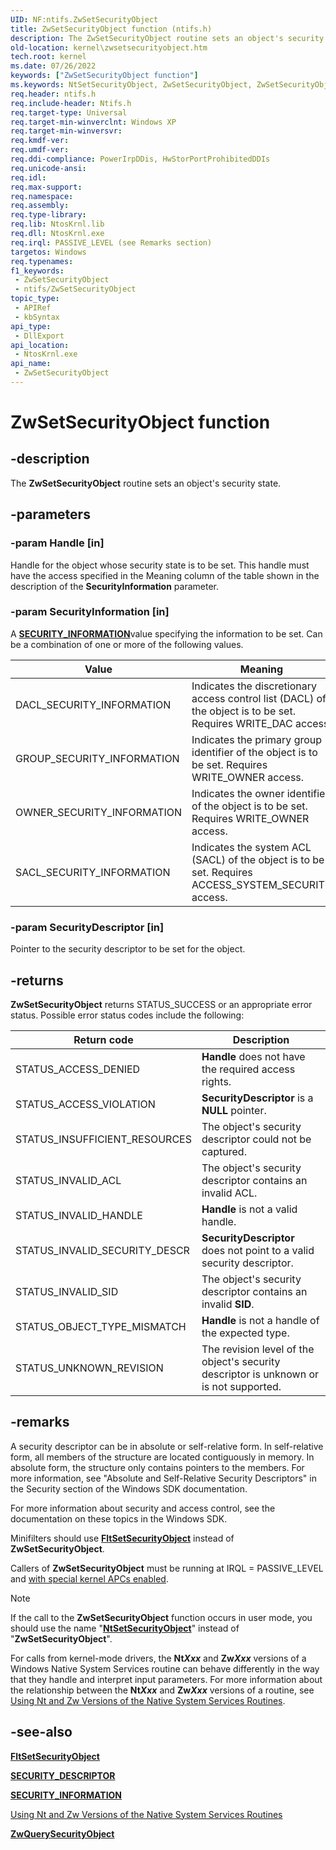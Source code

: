 ```yaml
---
UID: NF:ntifs.ZwSetSecurityObject
title: ZwSetSecurityObject function (ntifs.h)
description: The ZwSetSecurityObject routine sets an object's security state.
old-location: kernel\zwsetsecurityobject.htm
tech.root: kernel
ms.date: 07/26/2022
keywords: ["ZwSetSecurityObject function"]
ms.keywords: NtSetSecurityObject, ZwSetSecurityObject, ZwSetSecurityObject routine [Kernel-Mode Driver Architecture], k111_38d4fa7c-4fc6-467c-9be2-ca997d739f44.xml, kernel.zwsetsecurityobject, ntifs/NtSetSecurityObject, ntifs/ZwSetSecurityObject
req.header: ntifs.h
req.include-header: Ntifs.h
req.target-type: Universal
req.target-min-winverclnt: Windows XP
req.target-min-winversvr: 
req.kmdf-ver: 
req.umdf-ver: 
req.ddi-compliance: PowerIrpDDis, HwStorPortProhibitedDDIs
req.unicode-ansi: 
req.idl: 
req.max-support: 
req.namespace: 
req.assembly: 
req.type-library: 
req.lib: NtosKrnl.lib
req.dll: NtosKrnl.exe
req.irql: PASSIVE_LEVEL (see Remarks section)
targetos: Windows
req.typenames: 
f1_keywords:
 - ZwSetSecurityObject
 - ntifs/ZwSetSecurityObject
topic_type:
 - APIRef
 - kbSyntax
api_type:
 - DllExport
api_location:
 - NtosKrnl.exe
api_name:
 - ZwSetSecurityObject
---
```


# ZwSetSecurityObject function

## -description

The **ZwSetSecurityObject** routine sets an object's security state.

## -parameters

### -param Handle [in]

Handle for the object whose security state is to be set. This handle must have the access specified in the Meaning column of the table shown in the description of the **SecurityInformation** parameter.

### -param SecurityInformation [in]

A [**SECURITY_INFORMATION**](/windows-hardware/drivers/ifs/security-information)value specifying the information to be set. Can be a combination of one or more of the following values.

| Value | Meaning |
| ----- | ------- |
| DACL_SECURITY_INFORMATION  | Indicates the discretionary access control list (DACL) of the object is to be set. Requires WRITE_DAC access. |
| GROUP_SECURITY_INFORMATION | Indicates the primary group identifier of the object is to be set. Requires WRITE_OWNER access. |
| OWNER_SECURITY_INFORMATION | Indicates the owner identifier of the object is to be set. Requires WRITE_OWNER access. |
| SACL_SECURITY_INFORMATION  | Indicates the system ACL (SACL) of the object is to be set. Requires ACCESS_SYSTEM_SECURITY access. |

### -param SecurityDescriptor [in]

Pointer to the security descriptor to be set for the object.

## -returns

**ZwSetSecurityObject** returns STATUS_SUCCESS or an appropriate error status. Possible error status codes include the following:

| Return code | Description |
| ----------- | ----------- |
| STATUS_ACCESS_DENIED          | **Handle** does not have the required access rights. |
| STATUS_ACCESS_VIOLATION       | **SecurityDescriptor** is a **NULL** pointer. |
| STATUS_INSUFFICIENT_RESOURCES | The object's security descriptor could not be captured. |
| STATUS_INVALID_ACL            | The object's security descriptor contains an invalid ACL. |
| STATUS_INVALID_HANDLE         | **Handle** is not a valid handle. |
| STATUS_INVALID_SECURITY_DESCR | **SecurityDescriptor** does not point to a valid security descriptor. |
| STATUS_INVALID_SID            | The object's security descriptor contains an invalid **SID**. |
| STATUS_OBJECT_TYPE_MISMATCH   | **Handle** is not a handle of the expected type. |
| STATUS_UNKNOWN_REVISION       | The revision level of the object's security descriptor is unknown or is not supported. |

## -remarks

A security descriptor can be in absolute or self-relative form. In self-relative form, all members of the structure are located contiguously in memory. In absolute form, the structure only contains pointers to the members. For more information, see "Absolute and Self-Relative Security Descriptors" in the Security section of the Windows SDK documentation.

For more information about security and access control, see the documentation on these topics in the Windows SDK.

Minifilters should use [**FltSetSecurityObject**](../fltkernel/nf-fltkernel-fltsetsecurityobject.md) instead of **ZwSetSecurityObject**.

Callers of **ZwSetSecurityObject** must be running at IRQL = PASSIVE_LEVEL and [with special kernel APCs enabled](/windows-hardware/drivers/kernel/disabling-apcs).

> [!NOTE]
> If the call to the **ZwSetSecurityObject** function occurs in user mode, you should use the name "[**NtSetSecurityObject**](nf-ntifs-ntsetsecurityobject.md)" instead of "**ZwSetSecurityObject**".

For calls from kernel-mode drivers, the **Nt*Xxx*** and **Zw*Xxx*** versions of a Windows Native System Services routine can behave differently in the way that they handle and interpret input parameters. For more information about the relationship between the **Nt*Xxx*** and **Zw*Xxx*** versions of a routine, see [Using Nt and Zw Versions of the Native System Services Routines](/windows-hardware/drivers/kernel/using-nt-and-zw-versions-of-the-native-system-services-routines).

## -see-also

[**FltSetSecurityObject**](../fltkernel/nf-fltkernel-fltsetsecurityobject.md)

[**SECURITY_DESCRIPTOR**](ns-ntifs-_security_descriptor.md)

[**SECURITY_INFORMATION**](/windows-hardware/drivers/ifs/security-information)

[Using Nt and Zw Versions of the Native System Services Routines](/windows-hardware/drivers/kernel/using-nt-and-zw-versions-of-the-native-system-services-routines)

[**ZwQuerySecurityObject**](nf-ntifs-zwquerysecurityobject.md)
